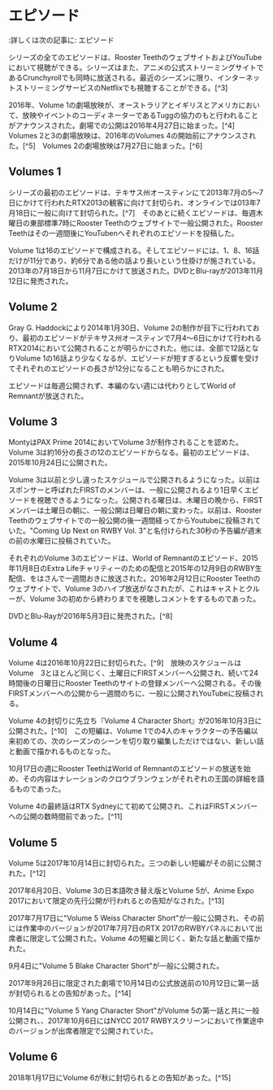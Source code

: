# エピソード
:詳しくは次の記事に: エピソード

シリーズの全てのエピソードは、Rooster TeethのウェブサイトおよびYouTubeにおいて視聴ができる。シリーズはまた、アニメの公式ストリーミングサイトであるCrunchyrollでも同時に放送される。最近のシーズンに限り、インターネットストリーミングサービスのNetflixでも視聴することができる。[^3]

2016年、Volume 1の劇場放映が、オーストラリアとイギリスとアメリカにおいて、放映やイベントのコーディネーターであるTuggの協力のもと行われることがアナウンスされた。劇場での公開は2016年4月27日に始まった。[^4]　Volumes 2と3の劇場放映は、2016年のVolumes 4の開始前にアナウンスされた。[^5]　Volumes 2の劇場放映は7月27日に始まった。[^6]

## Volumes 1
シリーズの最初のエピソードは、テキサス州オースティンにて2013年7月の5〜7日にかけて行われたRTX2013の観客に向けて封切られ、オンラインでは013年7月18日に一般に向けて封切られた。[^7]　そのあとに続くエピソードは、毎週木曜日の東部標準7時にRooster Teethのウェブサイトで一般公開された。Rooster Teethはその一週間後にYouTubenへそれぞれのエピソードを投稿した。

Volume 1は16のエピソードで構成される。そしてエピソードには、1、8、16話だけが11分であり、約6分である他の話より長いという仕掛けが施されている。2013年の7月18日から11月7日にかけて放送された。DVDとBlu-rayが2013年11月12日に発売された。

## Volume 2
Gray G. Haddockにより2014年1月30日、Volume 2の制作が目下に行われており、最初のエピソードがテキサス州オースティンで7月4〜6日にかけて行われるRTX2014において公開されることが明らかにされた。他には、全部で12話となりVolume 1の16話より少なくなるが、エピソードが短すぎるという反響を受けてそれぞれのエピソードの長さが12分になることも明らかにされた。

エピソードは毎週公開されず、本編のない週には代わりとしてWorld of Remnantが放送された。

## Volume 3
MontyはPAX Prime 2014においてVolume 3が制作されることを認めた。Volume 3は約16分の長さの12のエピソードからなる。最初のエピソードは、2015年10月24日に公開された。

Volume 3は以前と少し違ったスケジュールで公開されるようになった。以前はスポンサーと呼ばれたFIRSTのメンバーは、一般に公開されるより1日早くエピソードを視聴できるようになった。公開される曜日は、木曜日の晩から、FIRSTメンバーは土曜日の朝に、一般公開は日曜日の朝に変わった。以前は、Rooster Teethのウェブサイトでの一般公開の後一週間経ってからYoutubeに投稿されていた。"Coming Up Next on RWBY Vol. 3"と名付けられた30秒の予告編が週末の前の水曜日に投稿されていた。

それぞれのVolume 3のエピソードは、World of Remnantのエピソード、2015年11月8日のExtra Lifeチャリティーのための配信と2015年の12月9日のRWBY生配信、をはさんで一週間おきに放送された。2016年2月12日にRooster Teethのウェブサイトで、Volume 3のハイプ放送がなされたが、これはキャストとクルーが、Volume 3の初めから終わりまでを視聴しコメントをするものであった。

DVDとBlu-Rayが2016年5月3日に発売された。[^8]

## Volume 4
Volume 4は2016年10月22日に封切られた。[^9]　放映のスケジュールはVolume　3とほとんど同じく、土曜日にFIRSTメンバーへ公開され、続いて24時間後の日曜日にRooster Teethのサイトの登録メンバーへ公開される。その後FIRSTメンバーへの公開から一週間のちに、一般に公開されYouTubeに投稿される。

Volume 4の封切りに先立ち『Volume 4 Character Short』が2016年10月3日に公開された。[^10]　この短編は、Volume 1での4人のキャラクターの予告編以来初めての、次のシーズンのシーンを切り取り編集しただけではない、新しい話と動画で描かれるものとなった。

10月17日の週にRooster TeethはWorld of Remnantのエピソードの放送を始め、その内容はナレーションのクロウブランウェンがそれぞれの王国の詳細を語るものであった。

Volume 4の最終話はRTX Sydneyにて初めて公開され、これはFIRSTメンバーへの公開の数時間前であった。[^11]

## Volume 5
Volume 5は2017年10月14日に封切られた。三つの新しい短編がその前に公開された。[^12]

2017年6月20日、Volume 3の日本語吹き替え版とVolume 5が、Anime Expo 2017において限定の先行公開が行われるとの告知がなされた。[^13]

2017年7月17日に"Volume 5 Weiss Character Short"が一般に公開され、その前には作業中のバージョンが2017年7月7日のRTX 2017のRWBYパネルにおいて出席者に限定して公開された。Volume 4の短編と同じく、新たな話と動画で描かれた。

9月4日に"Volume 5 Blake Character Short"が一般に公開された。

2017年9月26日に限定された劇場で10月14日の公式放送前の10月12日に第一話が封切られるとの告知があった。[^14]

10月14日に"Volume 5 Yang Character Short"がVolume 5の第一話と共に一般公開され、、2017年10月6日にはNYCC 2017 RWBYスクリーンにおいて作業途中のバージョンが出席者限定で公開されていた。

## Volume 6
2018年1月17日にVolume 6が秋に封切られるとの告知があった。[^15]
